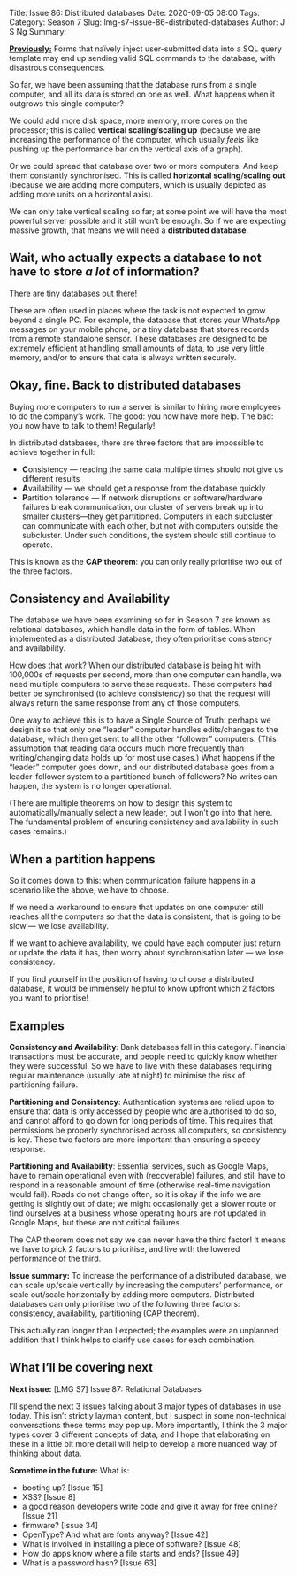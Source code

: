 Title: Issue 86: Distributed databases
Date: 2020-09-05 08:00
Tags: 
Category: Season 7
Slug: lmg-s7-issue-86-distributed-databases
Author: J S Ng
Summary: 

[**Previously:**](https://buttondown.email/laymansguide/archive/) Forms that naïvely inject user-submitted data into a SQL query template may end up sending valid SQL commands to the database, with disastrous consequences.

So far, we have been assuming that the database runs from a single computer, and all its data is stored on one as well. What happens when it outgrows this single computer?

We could add more disk space, more memory, more cores on the processor; this is called **vertical scaling**/**scaling up** (because we are increasing the performance of the computer, which usually *feels* like pushing up the performance bar on the vertical axis of a graph).

Or we could spread that database over two or more computers. And keep them constantly synchronised. This is called **horizontal scaling**/**scaling out** (because we are adding more computers, which is usually depicted as adding more units on a horizontal axis).

We can only take vertical scaling so far; at some point we will have the most powerful server possible and it still won’t be enough. So if we are expecting massive growth, that means we will need a **distributed database**.

## Wait, who actually expects a database to not have to store *a lot* of information?

There are tiny databases out there!

These are often used in places where the task is not expected to grow beyond a single PC. For example, the database that stores your WhatsApp messages on your mobile phone, or a tiny database that stores records from a remote standalone sensor. These databases are designed to be extremely efficient at handling small amounts of data, to use very little memory, and/or to ensure that data is always written securely.

## Okay, fine. Back to distributed databases

Buying more computers to run a server is similar to hiring more employees to do the company’s work. The good: you now have more help. The bad: you now have to talk to them! Regularly!

In distributed databases, there are three factors that are impossible to achieve together in full:

- **C**onsistency — reading the same data multiple times should not give us different results
- **A**vailability — we should get a response from the database quickly
- **P**artition tolerance — If network disruptions or software/hardware failures break communication, our cluster of servers break up into smaller clusters—they get partitioned. Computers in each subcluster can communicate with each other, but not with computers outside the subcluster. Under such conditions, the system should still continue to operate.

This is known as the **CAP theorem**: you can only really prioritise two out of the three factors.

## Consistency and Availability

The database we have been examining so far in Season 7 are known as relational databases, which handle data in the form of tables. When implemented as a distributed database, they often prioritise consistency and availability.

How does that work? When our distributed database is being hit with 100,000s of requests per second, more than one computer can handle, we need multiple computers to serve these requests. These computers had better be synchronised (to achieve consistency) so that the request will always return the same response from any of those computers.

One way to achieve this is to have a Single Source of Truth: perhaps we design it so that only one “leader” computer handles edits/changes to the database, which then get sent to all the other “follower” computers. (This assumption that reading data occurs much more frequently than writing/changing data holds up for most use cases.) What happens if the “leader” computer goes down, and our distributed database goes from a leader-follower system to a partitioned bunch of followers? No writes can happen, the system is no longer operational.

(There are multiple theorems on how to design this system to automatically/manually select a new leader, but I won’t go into that here. The fundamental problem of ensuring consistency and availability in such cases remains.)

## When a partition happens

So it comes down to this: when communication failure happens in a scenario like the above, we have to choose.

If we need a workaround to ensure that updates on one computer still reaches all the computers so that the data is consistent, that is going to be slow — we lose availability.

If we want to achieve availability, we could have each computer just return or update the data it has, then worry about synchronisation later — we lose consistency.

If you find yourself in the position of having to choose a distributed database, it would be immensely helpful to know upfront which 2 factors you want to prioritise!

## Examples

**Consistency and Availability**: Bank databases fall in this category. Financial transactions must be accurate, and people need to quickly know whether they were successful. So we have to live with these databases requiring regular maintenance (usually late at night) to minimise the risk of partitioning failure.

**Partitioning and Consistency**: Authentication systems are relied upon to ensure that data is only accessed by people who are authorised to do so, and cannot afford to go down for long periods of time. This requires that permissions be properly synchronised across all computers, so consistency is key. These two factors are more important than ensuring a speedy response.

**Partitioning and Availability**: Essential services, such as Google Maps, have to remain operational even with (recoverable) failures, and still have to respond in a reasonable amount of time (otherwise real-time navigation would fail). Roads do not change often, so it is okay if the info we are getting is slightly out of date; we might occasionally get a slower route or find ourselves at a business whose operating hours are not updated in Google Maps, but these are not critical failures.

The CAP theorem does not say we can never have the third factor! It means we have to pick 2 factors to prioritise, and live with the lowered performance of the third.

**Issue summary:** To increase the performance of a distributed database, we can scale up/scale vertically by increasing the computers’ performance, or scale out/scale horizontally by adding more computers. Distributed databases can only prioritise two of the following three factors: consistency, availability, partitioning (CAP theorem).

This actually ran longer than I expected; the examples were an unplanned addition that I think helps to clarify use cases for each combination.

## What I’ll be covering next

**Next issue:** [LMG S7] Issue 87: Relational Databases

I’ll spend the next 3 issues talking about 3 major types of databases in use today. This isn’t strictly layman content, but I suspect in some non-technical conversations these terms may pop up. More importantly, I think the 3 major types cover 3 different concepts of data, and I hope that elaborating on these in a little bit more detail will help to develop a more nuanced way of thinking about data.

**Sometime in the future:** What is:

- booting up? [Issue 15]
- XSS? [Issue 8]
- a good reason developers write code and give it away for free online? [Issue 21]
- firmware? [Issue 34]
- OpenType? And what are fonts anyway? [Issue 42]
- What is involved in installing a piece of software? [Issue 48]
- How do apps know where a file starts and ends? [Issue 49]
- What is a password hash? [Issue 63]

